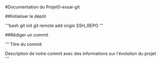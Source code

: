 #Documentation du Projet0-essai-git

##Initialiser le dépôt 

'''bash
git init
git remote add origin SSH_REPO
'''

##Rédiger un commit

'''
Titre du commit

Description de notre commit avec des informations sur l'évolution du projet
'''